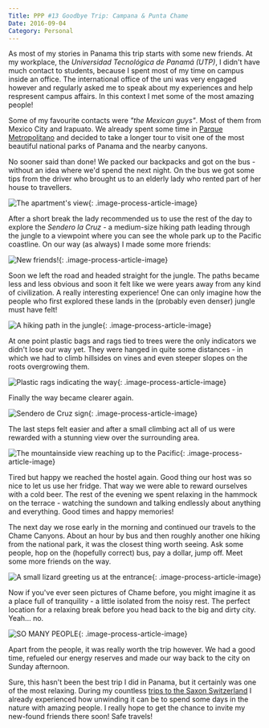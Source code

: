 ```yaml
---
Title: PPP #13 Goodbye Trip: Campana & Punta Chame
Date: 2016-09-04
Category: Personal
---
```


As most of my stories in Panama this trip starts with some new friends. At my workplace, the *Universidad Tecnológica de Panamá (UTP)*, I didn't have much contact to students, because I spent most of my time on campus inside an office. The international office of the uni was very engaged however and regularly asked me to speak about my experiences and help respresent campus affairs. In this context I met some of the most amazing people!

Some of my favourite contacts were *"the Mexican guys"*. Most of them from Mexico City and Irapuato. We already spent some time in [Parque Metropolitano]({filename}ppp-11-strolling-through-the-park.md) and decided to take a longer tour to visit one of the most beautiful national parks of Panama and the nearby canyons.

No sooner said than done! We packed our backpacks and got on the bus - without an idea where we'd spend the next night. On the bus we got some tips from the driver who brought us to an elderly lady who rented part of her house to travellers.

![The apartment's view]({static}/images/campana-chame-1.jpg){: .image-process-article-image}

After a short break the lady recommended us to use the rest of the day to explore the *Sendero la Cruz* - a medium-size hiking path leading through the jungle to a viewpoint where you can see the whole park up to the Pacific coastline. On our way (as always) I made some more friends:

![New friends!]({static}/images/campana-chame-2.jpg){: .image-process-article-image}

Soon we left the road and headed straight for the jungle. The paths became less and less obvious and soon it felt like we were years away from any kind of civilization. A really interesting experience! One can only imagine how the people who first explored these lands in the (probably even denser) jungle must have felt!

![A hiking path in the jungle]({static}/images/campana-chame-3.jpg){: .image-process-article-image}

At one point plastic bags and rags tied to trees were the only indicators we didn't lose our way yet. They were hanged in quite some distances - in which we had to climb hillsides on vines and even steeper slopes on the roots overgrowing them.

![Plastic rags indicating the way]({static}/images/campana-chame-4.jpg){: .image-process-article-image}

Finally the way became clearer again.

![Sendero de Cruz sign]({static}/images/campana-chame-5.jpg){: .image-process-article-image}

The last steps felt easier and after a small climbing act all of us were rewarded with a stunning view over the surrounding area.

![The mountainside view reaching up to the Pacific]({static}/images/campana-chame-6.jpg){: .image-process-article-image}

Tired but happy we reached the hostel again. Good thing our host was so nice to let us use her fridge. That way we were able to reward ourselves with a cold beer. The rest of the evening we spent relaxing in the hammock on the terrace - watching the sundown and talking endlessly about anything and everything. Good times and happy memories!

The next day we rose early in the morning and continued our travels to the Chame Canyons. About an hour by bus and then roughly another one hiking from the national park, it was the closest thing worth seeing. Ask some people, hop on the (hopefully correct) bus, pay a dollar, jump off. Meet some more friends on the way.

![A small lizard greeting us at the entrance]({static}/images/campana-chame-7.jpg){: .image-process-article-image}

Now if you've ever seen pictures of Chame before, you might imagine it as a place full of tranquility - a little isolated from the noisy rest. The perfect location for a relaxing break before you head back to the big and dirty city. Yeah... no.

![SO MANY PEOPLE]({static}/images/campana-chame-8.jpg){: .image-process-article-image}

Apart from the people, it was really worth the trip however. We had a good time, refueled our energy reserves and made our way back to the city on Sunday afternoon.

Sure, this hasn't been the best trip I did in Panama, but it certainly was one of the most relaxing. During my countless [trips to the Saxon Switzerland]({filename}saxon-switzerland.md) I already experienced how unwinding it can be to spend some days in the nature with amazing people. I really hope to get the chance to invite my new-found friends there soon! Safe travels!

